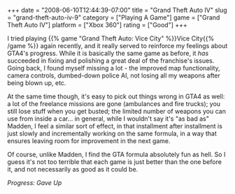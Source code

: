 +++
date = "2008-06-10T12:44:39-07:00"
title = "Grand Theft Auto IV"
slug = "grand-theft-auto-iv-9"
category = ["Playing A Game"]
game = ["Grand Theft Auto IV"]
platform = ["Xbox 360"]
rating = ["Good"]
+++

I tried playing {{% game "Grand Theft Auto: Vice City" %}}Vice City{{% /game %}} again recently, and it really served to reinforce my feelings about GTA4's progress.  While it is basically the same game as before, it <i>has</i> succeeded in fixing and polishing a great deal of the franchise's issues.  Going back, I found myself missing a lot - the improved map functionality, camera controls, dumbed-down police AI, not losing all my weapons after being blown up, etc.

At the same time though, it's easy to pick out things wrong in GTA4 as well: a lot of the freelance missions are gone (ambulances and fire trucks); you still lose stuff when you get busted; the limited number of weapons you can use from inside a car... in general, while I wouldn't say it's "as bad as" Madden, I feel a similar sort of effect, in that installment after installment is just slowly and incrementally working on the same formula, in a way that ensures leaving room for improvement in the next game.

Of course, unlike Madden, I find the GTA formula absolutely fun as hell.  So I guess it's not too terrible that each game is just better than the one before it, and not necessarily as good as it could be.

<i>Progress: Gave Up</i>